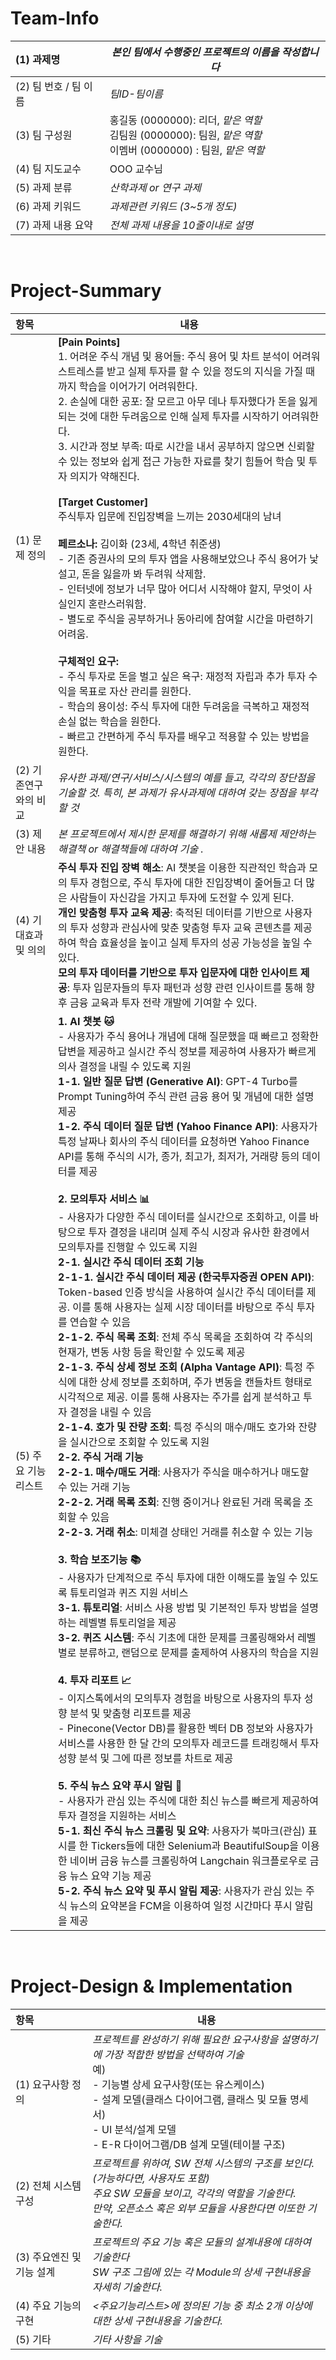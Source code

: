 <!-- Template for PROJECT REPORT of CapstoneDesign 2025-2H, initially written by khyoo -->
<!-- 본 파일은 2025년도 컴공 졸업프로젝트의 <1차보고서> 작성을 위한 기본 양식입니다. -->
<!-- 아래에 "*"..."*" 표시는 italic체로 출력하기 위해서 사용한 것입니다. -->
<!-- "내용"에 해당하는 부분을 지우고, 여러분 과제의 내용을 작성해 주세요. -->

# Team-Info
| (1) 과제명 | *본인 팀에서 수행중인 프로젝트의 이름을 작성합니다*
|:---  |---  |
| (2) 팀 번호 / 팀 이름 | *팀ID-팀이름* |
| (3) 팀 구성원 | 홍길동 (0000000): 리더, *맡은 역할* <br> 김팀원 (0000000): 팀원, *맡은 역할* <br> 이멤버 (0000000) : 팀원, *맡은 역할*			 |
| (4) 팀 지도교수 | OOO 교수님 |
| (5) 과제 분류 | *산학과제 or 연구 과제* |
| (6) 과제 키워드 | *과제관련 키워드 (3~5개 정도)*  |
| (7) 과제 내용 요약 | *전체 과제 내용을 10줄이내로 설명* |

<br>

# Project-Summary
| 항목 | 내용                                                                                                                                                                                                                                                                                                                                                                                                                                                                                                                                                                                                                                                                                                                                                                                                                             |
|:---  |--------------------------------------------------------------------------------------------------------------------------------------------------------------------------------------------------------------------------------------------------------------------------------------------------------------------------------------------------------------------------------------------------------------------------------------------------------------------------------------------------------------------------------------------------------------------------------------------------------------------------------------------------------------------------------------------------------------------------------------------------------------------------------------------------------------------------------|
| (1) 문제 정의 | **[Pain Points]**<br> 1. 어려운 주식 개념 및 용어들: 주식 용어 및 차트 분석이 어려워 스트레스를 받고 실제 투자를 할 수 있을 정도의 지식을 가질 때까지 학습을 이어가기 어려워한다.<br> 2. 손실에 대한 공포: 잘 모르고 아무 데나 투자했다가 돈을 잃게 되는 것에 대한 두려움으로 인해 실제 투자를 시작하기 어려워한다.<br> 3. 시간과 정보 부족: 따로 시간을 내서 공부하지 않으면 신뢰할 수 있는 정보와 쉽게 접근 가능한 자료를 찾기 힘들어 학습 및 투자 의지가 약해진다.<br><br> **[Target Customer]**<br> 주식투자 입문에 진입장벽을 느끼는 2030세대의 남녀<br><br> **페르소나:** 김이화 (23세, 4학년 취준생)<br> - 기존 증권사의 모의 투자 앱을 사용해보았으나 주식 용어가 낯설고, 돈을 잃을까 봐 두려워 삭제함. <br> - 인터넷에 정보가 너무 많아 어디서 시작해야 할지, 무엇이 사실인지 혼란스러워함. <br> - 별도로 주식을 공부하거나 동아리에 참여할 시간을 마련하기 어려움.<br><br> **구체적인 요구:**<br>   - 주식 투자로 돈을 벌고 싶은 욕구: 재정적 자립과 추가 투자 수익을 목표로 자산 관리를 원한다.<br>   - 학습의 용이성: 주식 투자에 대한 두려움을 극복하고 재정적 손실 없는 학습을 원한다.<br>   - 빠르고 간편하게 주식 투자를 배우고 적용할 수 있는 방법을 원한다. |
| (2) 기존연구와의 비교 | *유사한 과제/연구/서비스/시스템의 예를 들고, 각각의 장단점을 기술할 것. 특히, 본 과제가 유사과제에 대하여 갖는 장점을 부각할 것*                                                                                                                                                                                                                                                                                                                                                                                                                                                                                                                                                                                                                                                                                                                                                   |
| (3) 제안 내용 | *본 프로젝트에서 제시한 문제를 해결하기 위해 새롭제 제안하는 해결책 or 해결책들에 대하여 기술 .*                                                                                                                                                                                                                                                                                                                                                                                                                                                                                                                                                                                                                                                                                                                                                                      |
| (4) 기대효과 및 의의 | **주식 투자 진입 장벽 해소**: AI 챗봇을 이용한 직관적인 학습과 모의 투자 경험으로, 주식 투자에 대한 진입장벽이 줄어들고 더 많은 사람들이 자신감을 가지고 투자에 도전할 수 있게 된다. <br> **개인 맞춤형 투자 교육 제공**: 축적된 데이터를 기반으로 사용자의 투자 성향과 관심사에 맞춘 맞춤형 투자 교육 콘텐츠를 제공하여 학습 효율성을 높이고 실제 투자의 성공 가능성을 높일 수 있다. <br> **모의 투자 데이터를 기반으로 투자 입문자에 대한 인사이트 제공**: 투자 입문자들의 투자 패턴과 성향 관련 인사이트를 통해 향후 금융 교육과 투자 전략 개발에 기여할 수 있다. |
| (5) 주요 기능 리스트    |**1. AI 챗봇 🐱** <br> - 사용자가 주식 용어나 개념에 대해 질문했을 때 빠르고 정확한 답변을 제공하고 실시간 주식 정보를 제공하여 사용자가 빠르게 의사 결정을 내릴 수 있도록 지원<br>**1-1. 일반 질문 답변 (Generative AI)**: GPT-4 Turbo를 Prompt Tuning하여 주식 관련 금융 용어 및 개념에 대한 설명 제공<br>**1-2. 주식 데이터 질문 답변 (Yahoo Finance API)**: 사용자가 특정 날짜나 회사의 주식 데이터를 요청하면 Yahoo Finance API를 통해 주식의 시가, 종가, 최고가, 최저가, 거래량 등의 데이터를 제공<br> <br>**2. 모의투자 서비스 📊**<br>- 사용자가 다양한 주식 데이터를 실시간으로 조회하고, 이를 바탕으로 투자 결정을 내리며 실제 주식 시장과 유사한 환경에서 모의투자를 진행할 수 있도록 지원<br>**2-1. 실시간 주식 데이터 조회 기능**<br>**2-1-1. 실시간 주식 데이터 제공 (한국투자증권 OPEN API)**: Token-based 인증 방식을 사용하여 실시간 주식 데이터를 제공. 이를 통해 사용자는 실제 시장 데이터를 바탕으로 주식 투자를 연습할 수 있음<br>**2-1-2. 주식 목록 조회**: 전체 주식 목록을 조회하여 각 주식의 현재가, 변동 사항 등을 확인할 수 있도록 제공<br>**2-1-3. 주식 상세 정보 조회 (Alpha Vantage API)**: 특정 주식에 대한 상세 정보를 조회하며, 주가 변동을 캔들차트 형태로 시각적으로 제공. 이를 통해 사용자는 주가를 쉽게 분석하고 투자 결정을 내릴 수 있음<br>**2-1-4. 호가 및 잔량 조회**: 특정 주식의 매수/매도 호가와 잔량을 실시간으로 조회할 수 있도록 지원<br>**2-2. 주식 거래 기능**<br>**2-2-1. 매수/매도 거래**: 사용자가 주식을 매수하거나 매도할 수 있는 거래 기능<br>**2-2-2. 거래 목록 조회**: 진행 중이거나 완료된 거래 목록을 조회할 수 있음<br>**2-2-3. 거래 취소**: 미체결 상태인 거래를 취소할 수 있는 기능<br><br>**3. 학습 보조기능 📚**<br>- 사용자가 단계적으로 주식 투자에 대한 이해도를 높일 수 있도록 튜토리얼과 퀴즈 지원 서비스<br>**3-1. 튜토리얼**: 서비스 사용 방법 및 기본적인 투자 방법을 설명하는 레벨별 튜토리얼을 제공<br>**3-2. 퀴즈 시스템**: 주식 기초에 대한 문제를 크롤링해와서 레벨별로 분류하고, 랜덤으로 문제를 출제하여 사용자의 학습을 지원<br><br>**4. 투자 리포트 📈**<br>- 이지스톡에서의 모의투자 경험을 바탕으로 사용자의 투자 성향 분석 및 맞춤형 리포트를 제공<br>- Pinecone(Vector DB)를 활용한 벡터 DB 정보와 사용자가 서비스를 사용한 한 달 간의 모의투자 레코드를 트래킹해서 투자 성향 분석 및 그에 따른 정보를 차트로 제공<br><br>**5. 주식 뉴스 요약 푸시 알림 📰**<br> - 사용자가 관심 있는 주식에 대한 최신 뉴스를 빠르게 제공하여 투자 결정을 지원하는 서비스<br>**5-1. 최신 주식 뉴스 크롤링 및 요약**: 사용자가 북마크(관심) 표시를 한 Tickers들에 대한 Selenium과 BeautifulSoup을 이용한 네이버 금융 뉴스를 크롤링하여 Langchain 워크플로우로 금융 뉴스 요약 기능 제공<br>**5-2. 주식 뉴스 요약 및 푸시 알림 제공**: 사용자가 관심 있는 주식 뉴스의 요약본을 FCM을 이용하여 일정 시간마다 푸시 알림을 제공



<br>
 
# Project-Design & Implementation
| 항목 | 내용 |
|:---  |---  |
| (1) 요구사항 정의 | *프로젝트를 완성하기 위해 필요한 요구사항을 설명하기에 가장 적합한 방법을 선택하여 기술* <br> 예) <br> - 기능별 상세 요구사항(또는 유스케이스) <br> - 설계 모델(클래스 다이어그램, 클래스 및 모듈 명세서) <br> - UI 분석/설계 모델 <br> - E-R 다이어그램/DB 설계 모델(테이블 구조) |
| (2) 전체 시스템 구성 | *프로젝트를 위하여, SW 전체 시스템의 구조를 보인다. (가능하다면, 사용자도 포함) <br> 주요 SW 모듈을 보이고, 각각의 역할을 기술한다. <br>만약, 오픈소스 혹은 외부 모듈을 사용한다면 이또한 기술한다.* |
| (3) 주요엔진 및 기능 설계 | *프로젝트의 주요 기능 혹은 모듈의 설계내용에 대하여 기술한다 <br> SW 구조 그림에 있는 각 Module의 상세 구현내용을 자세히 기술한다.* |
| (4) 주요 기능의 구현 | *<주요기능리스트>에 정의된 기능 중 최소 2개 이상에 대한 상세 구현내용을 기술한다.* |
| (5) 기타 | *기타 사항을 기술*  |

<br>
